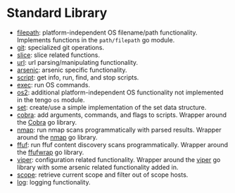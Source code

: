 # Standard Library

- [filepath](filepath.md): platform-independent OS filename/path functionality. Implements functions in the `path/filepath` go module.
- [git](git.md): specialized git operations.
- [slice](slice.md): slice related functions.
- [url](url.md): url parsing/manipulating functionality.
- [arsenic](arsenic.md): arsenic specific functionality.
- [script](script.md): get info, run, find, and stop scripts.
- [exec](exec.md): run OS commands.
- [os2](os2.md): additional platform-independent OS functionality not implemented in the tengo `os` module. 
- [set](set.md): create/use a simple implementation of the set data structure.
- [cobra](cobra.md): add arguments, commands, and flags to scripts. Wrapper around the [Cobra](https://github.com/spf13/cobra) go library. 
- [nmap](nmap.md): run nmap scans programmatically with parsed results. Wrapper around the [nmap](https://github.com/analog-substance/nmap) go library.
- [ffuf](ffuf.md): run ffuf content discovery scans programmatically. Wrapper around the [ffufwrap](https://github.com/analog-substance/ffufwrap) go library. 
- [viper](viper.md): configuration related functionality. Wrapper around the [viper](https://github.com/spf13/viper) go library with some arsenic related functionality added in.
- [scope](scope.md): retrieve current scope and filter out of scope hosts.
- [log](log.md): logging functionality.
